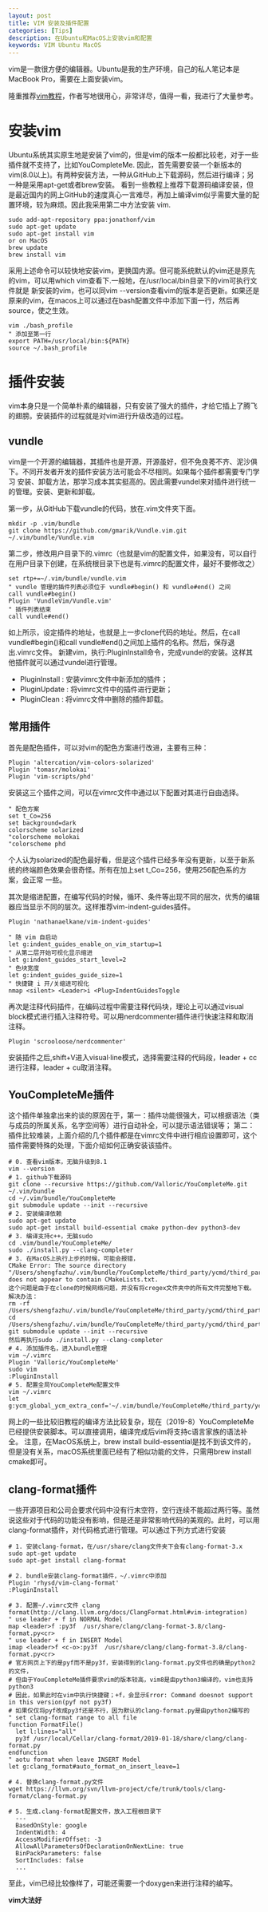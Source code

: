 ```yaml
---
layout: post
title: VIM 安装及插件配置 
categories: [Tips]
description: 在Ubuntu和MacOS上安装vim和配置
keywords: VIM Ubuntu MacOS
---
```


vim是一款很方便的编辑器。Ubuntu是我的生产环境，自己的私人笔记本是MacBook Pro，需要在上面安装vim。

隆重推荐[vim教程](https://github.com/yangyangwithgnu/use_vim_as_ide)，作者写地很用心，非常详尽，值得一看，我进行了大量参考。 

# 安装vim

Ubuntu系统其实原生地是安装了vim的，但是vim的版本一般都比较老，对于一些插件就不支持了，比如YouCompleteMe.
因此，首先需要安装一个新版本的vim(8.0以上)。有两种安装方法，一种从GitHub上下载源码，然后进行编译；另一种是采用apt-get或者brew安装。
看到一些教程上推荐下载源码编译安装，但是最近国内的网上GitHub的速度真心一言难尽，再加上编译vim似乎需要大量的配置环境，较为麻烦。因此我采用第二中方法安装
vim.

```shell
sudo add-apt-repository ppa:jonathonf/vim
sudo apt-get update
sudo apt-get install vim
or on MacOS
brew update
brew install vim
```

采用上述命令可以较快地安装vim，更换国内源。但可能系统默认的vim还是原先的vim，可以用which vim查看下.一般地，在/usr/local/bin目录下的vim可执行文件就是
新安装的vim，也可以同vim --version查看vim的版本是否更新。如果还是原来的vim，在macos上可以通过在bash配置文件中添加下面一行，然后再source，使之生效。

```shell
vim ./bash_profile
" 添加至第一行
export PATH=/usr/local/bin:${PATH}
source ~/.bash_profile
```

# 插件安装

vim本身只是一个简单朴素的编辑器，只有安装了强大的插件，才给它插上了腾飞的翅膀。安装插件的过程就是对vim进行升级改造的过程。

## vundle

vim是一个开源的编辑器，其插件也是开源，开源虽好，但不免良莠不齐、泥沙俱下。不同开发者开发的插件安装方法可能会不尽相同。如果每个插件都需要专门学习
安装、卸载方法，那学习成本其实挺高的。因此需要vundel来对插件进行统一的管理。安装、更新和卸载。

第一步，从GitHub下载vundle的代码，放在.vim文件夹下面。

```shell
mkdir -p .vim/bundle
git clone https://github.com/gmarik/Vundle.vim.git ~/.vim/bundle/Vundle.vim
```

第二步，修改用户目录下的.vimrc（也就是vim的配置文件，如果没有，可以自行在用户目录下创建，在系统根目录下也是有.vimrc的配置文件，最好不要修改之）

```shell
set rtp+=~/.vim/bundle/vundle.vim
" vundle 管理的插件列表必须位于 vundle#begin() 和 vundle#end() 之间
call vundle#begin()
Plugin 'VundleVim/Vundle.vim'
" 插件列表结束
call vundle#end()
```

如上所示，设定插件的地址，也就是上一步clone代码的地址。然后，在call vundle#begin()和call vundle#end()之间加上插件的名称。然后，保存退出.vimrc文件。
新建vim，执行:PluginInstall命令，完成vundel的安装。这样其他插件就可以通过vundel进行管理。

- PluginInstall : 安装vimrc文件中新添加的插件；
- PluginUpdate : 将vimrc文件中的插件进行更新；
- PluginClean : 将vimrc文件中删除的插件卸载。

## 常用插件

首先是配色插件，可以对vim的配色方案进行改进，主要有三种：

```shell
Plugin 'altercation/vim-colors-solarized'
Plugin 'tomasr/molokai'
Plugin 'vim-scripts/phd'
```

安装这三个插件之间，可以在vimrc文件中通过以下配置对其进行自由选择。

```shell
" 配色方案
set t_Co=256
set background=dark
colorscheme solarized
"colorscheme molokai
"colorscheme phd
```

个人认为solarized的配色最好看，但是这个插件已经多年没有更新，以至于新系统的终端颜色效果会很奇怪。所有在加上set t_Co=256，使用256配色系的方案，会正常
一些。

其次是缩进配置，在编写代码的时候，循环、条件等出现不同的层次，优秀的编辑器应当显示不同的层次。这样推荐vim-indent-guides插件。

```shell
Plugin 'nathanaelkane/vim-indent-guides'

" 随 vim 自启动
let g:indent_guides_enable_on_vim_startup=1
" 从第二层开始可视化显示缩进
let g:indent_guides_start_level=2
" 色块宽度
let g:indent_guides_guide_size=1
" 快捷键 i 开/关缩进可视化
nmap <silent> <Leader>i <Plug>IndentGuidesToggle
```

再次是注释代码插件，在编码过程中需要注释代码块，理论上可以通过visual block模式进行插入注释符号。可以用nerdcommenter插件进行快速注释和取消注释。

```shell
Plugin 'scrooloose/nerdcommenter'
```

安装插件之后,shift+V进入visual·line模式，选择需要注释的代码段，leader + cc进行注释，leader + cu取消注释。

## YouCompleteMe插件

这个插件单独拿出来的谈的原因在于，第一：插件功能很强大，可以根据语法（类与成员的所属关系，名字空间等）进行自动补全，可以提示语法错误等；
第二：插件比较难装，上面介绍的几个插件都是在vimrc文件中进行相应设置即可，这个插件需要特殊的处理，下面介绍如何正确安装该插件。

```shell
# 0. 查看vim版本，无脑升级到8.1
vim --version 
# 1. github下载源码
git clone --recursive https://github.com/Valloric/YouCompleteMe.git ~/.vim/bundle
cd ~/.vim/bundle/YouCompleteMe
git submodule update --init --recursive
# 2. 安装编译依赖
sudo apt-get update
sudo apt-get install build-essential cmake python-dev python3-dev
# 3. 编译支持c++，无脑sudo
cd .vim/bundle/YouCompleteMe/
sudo ./install.py --clang-completer
# 3. 在MacOS上执行上步的时候，可能会报错，
CMake Error: The source directory 
"/Users/shengfazhu/.vim/bundle/YouCompleteMe/third_party/ycmd/third_party/cregex" 
does not appear to contain CMakeLists.txt.
这个问题是由于在clone的时候网络问题，并没有将cregex文件夹中的所有文件完整地下载。解决办法：
rm -rf /Users/shengfazhu/.vim/bundle/YouCompleteMe/third_party/ycmd/third_party/cregex/
cd /Users/shengfazhu/.vim/bundle/YouCompleteMe/third_party/ycmd/third_party/
git submodule update --init --recursive
然后再执行sudo ./install.py --clang-completer
# 4. 添加插件名，进入bundle管理
vim ~/.vimrc
Plugin 'Valloric/YouCompleteMe'  
sudo vim
:PluginInstall
# 5. 配置全局YouCompleteMe配置文件
vim ~/.vimrc
let g:ycm_global_ycm_extra_conf='~/.vim/bundle/YouCompleteMe/third_party/ycmd/.ycm_extra_conf.py' 
```

网上的一些比较旧教程的编译方法比较复杂，现在（2019-8）YouCompleteMe已经提供安装脚本。可以直接调用，编译完成后vim将支持c语言家族的语法补全。
注意，在MacOS系统上，brew install build-essential是找不到该文件的，但是没有关系，macOS系统里面已经有了相似功能的文件，只需用brew install cmake即可。

## clang-format插件

一些开源项目和公司会要求代码中没有行末空符，空行连续不能超过两行等。虽然说这些对于代码的功能没有影响，但是还是非常影响代码的美观的。此时，可以用
clang-format插件，对代码格式进行管理。可以通过下列方式进行安装


```shell
# 1. 安装clang-format，在/usr/share/clang文件夹下会有clang-format-3.x
sudo apt-get update
sudo apt-get install clang-format

# 2. bundle安装clang-format插件，~/.vimrc中添加
Plugin 'rhysd/vim-clang-format' 
:PluginInstall

# 3. 配置~/.vimrc文件 clang format(http://clang.llvm.org/docs/ClangFormat.html#vim-integration)
" use leader + f in NORMAL Model 
map <leader>f :py3f  /usr/share/clang/clang-format-3.8/clang-format.py<cr> 
" use leader + f in INSERT Model
imap <leader>f <c-o>:py3f  /usr/share/clang/clang-format-3.8/clang-format.py<cr>
# 官方网页上下的是pyf而不是py3f，安装得到的clang-format.py文件也的确是python2的文件，
# 但由于YouCompleteMe插件要求vim的版本较高，vim8是由python3编译的，vim也支持python3
# 因此，如果此时在vim中执行快捷键；+f，会显示Error: Command doesnot support in this version(pyf not py3f)
# 如果仅仅将pyf改成py3f还是不行，因为默认的clang-format.py是由python2编写的
" set clang-format range to all file
function FormatFile()
  let l:lines="all"
  py3f /usr/local/Cellar/clang-format/2019-01-18/share/clang/clang-format.py 
endfunction  
" aotu format when leave INSERT Model
let g:clang_format#auto_format_on_insert_leave=1

# 4. 替换clang-format.py文件
wget https://llvm.org/svn/llvm-project/cfe/trunk/tools/clang-format/clang-format.py

# 5. 生成.clang-format配置文件，放入工程根目录下
  ---                                                                                                                                                                                                     
  BasedOnStyle: google
  IndentWidth: 4
  AccessModifierOffset: -3
  AllowAllParametersOfDeclarationOnNextLine: true
  BinPackParameters: false
  SortIncludes: false
  ...
```

至此，vim已经比较像样了，可能还需要一个doxygen来进行注释的编写。

**vim大法好**

